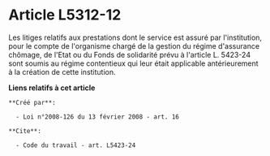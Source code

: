 # Article L5312-12

Les litiges relatifs aux prestations dont le service est assuré par l'institution, pour le compte de l'organisme chargé de la
gestion du régime d'assurance chômage, de l'Etat ou du Fonds de solidarité prévu à l'article L. 5423-24 sont soumis au régime
contentieux qui leur était applicable antérieurement à la création de cette institution.

**Liens relatifs à cet article**

	**Créé par**:

	  - Loi n°2008-126 du 13 février 2008 - art. 16

	**Cite**:

	  - Code du travail - art. L5423-24

